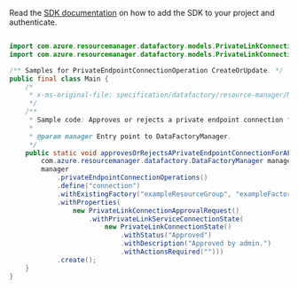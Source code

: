 Read the [SDK documentation](https://github.com/Azure/azure-sdk-for-java/blob/azure-resourcemanager-datafactory_1.0.0-beta.8/sdk/datafactory/azure-resourcemanager-datafactory/README.md) on how to add the SDK to your project and authenticate.

```java

import com.azure.resourcemanager.datafactory.models.PrivateLinkConnectionApprovalRequest;
import com.azure.resourcemanager.datafactory.models.PrivateLinkConnectionState;

/** Samples for PrivateEndpointConnectionOperation CreateOrUpdate. */
public final class Main {
    /*
     * x-ms-original-file: specification/datafactory/resource-manager/Microsoft.DataFactory/stable/2018-06-01/examples/ApproveRejectPrivateEndpointConnection.json
     */
    /**
     * Sample code: Approves or rejects a private endpoint connection for a factory.
     *
     * @param manager Entry point to DataFactoryManager.
     */
    public static void approvesOrRejectsAPrivateEndpointConnectionForAFactory(
        com.azure.resourcemanager.datafactory.DataFactoryManager manager) {
        manager
            .privateEndpointConnectionOperations()
            .define("connection")
            .withExistingFactory("exampleResourceGroup", "exampleFactoryName")
            .withProperties(
                new PrivateLinkConnectionApprovalRequest()
                    .withPrivateLinkServiceConnectionState(
                        new PrivateLinkConnectionState()
                            .withStatus("Approved")
                            .withDescription("Approved by admin.")
                            .withActionsRequired("")))
            .create();
    }
}
```

